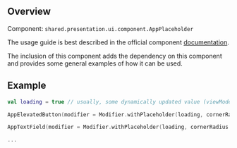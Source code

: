 ## Overview

Component: `shared.presentation.ui.component.AppPlaceholder`

The usage guide is best described in the official component [documentation](https://github.com/eygraber/compose-placeholder).

The inclusion of this component adds the dependency on this component and provides some general examples of how it can be used.

## Example

```kotlin
val loading = true // usually, some dynamically updated value (viewModel.loadingState.asStateValueNotNull())

AppElevatedButton(modifier = Modifier.withPlaceholder(loading, cornerRadius = 16.dp))

AppTextField(modifier = Modifier.withPlaceholder(loading, cornerRadius = 8.dp))

...
```